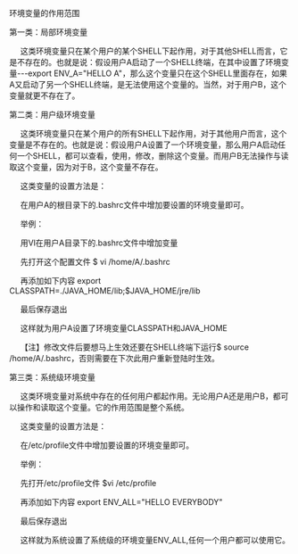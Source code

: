 环境变量的作用范围





第一类：局部环境变量

     这类环境变量只在某个用户的某个SHELL下起作用，对于其他SHELL而言，它是不存在的。也就是说：假设用户A启动了一个SHELL终端，在其中设置了环境变量---export ENV_A="HELLO A"，那么这个变量只在这个SHELL里面存在，如果A又启动了另一个SHELL终端，是无法使用这个变量的。当然，对于用户B，这个变量就更不存在了。

第二类：用户级环境变量

     这类环境变量只在某个用户的所有SHELL下起作用，对于其他用户而言，这个变量是不存在的。也就是说：假设用户A设置了一个环境变量，那么用户A启动任何一个SHELL，都可以查看，使用，修改，删除这个变量。而用户B无法操作与读取这个变量，因为对于B，这个变量不存在。

     这类变量的设置方法是：

     在用户A的根目录下的.bashrc文件中增加要设置的环境变量即可。

     举例：

     用VI在用户A目录下的.bashrc文件中增加变量

     先打开这个配置文件 $ vi /home/A/.bashrc

     再添加如下内容 export CLASSPATH=./JAVA_HOME/lib;$JAVA_HOME/jre/lib

     最后保存退出

     这样就为用户A设置了环境变量CLASSPATH和JAVA_HOME

     【注】修改文件后要想马上生效还要在SHELL终端下运行$ source /home/A/.bashrc，否则需要在下次此用户重新登陆时生效。

第三类：系统级环境变量

     这类环境变量对系统中存在的任何用户都起作用。无论用户A还是用户B，都可以操作和读取这个变量。它的作用范围是整个系统。

     这类变量的设置方法是：

     在/etc/profile文件中增加要设置的环境变量即可。

     举例：

     先打开/etc/profile文件 $vi /etc/profile

     再添加如下内容 export ENV_ALL="HELLO EVERYBODY"

     最后保存退出

     这样就为系统设置了系统级的环境变量ENV_ALL,任何一个用户都可以使用它。